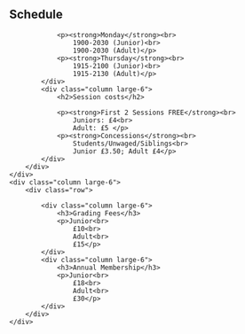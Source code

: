 <section class="row">
    <div class="column large-6">
        <div class="row">
            <div class="column large-6">
                <h2>Schedule</h2>

                <p><strong>Monday</strong><br>
                    1900-2030 (Junior)<br>
                    1900-2030 (Adult)</p>
                <p><strong>Thursday</strong><br>
                    1915-2100 (Junior)<br>
                    1915-2130 (Adult)</p>
            </div>
            <div class="column large-6">
                <h2>Session costs</h2>

                <p><strong>First 2 Sessions FREE</strong><br>
                    Juniors: £4<br>
                    Adult: £5 </p>
                <p><strong>Concessions</strong><br>
                    Students/Unwaged/Siblings<br>
                    Junior £3.50; Adult £4</p>
            </div>
        </div>
    </div>
    <div class="column large-6">
        <div class="row">

            <div class="column large-6">
                <h3>Grading Fees</h3>
                <p>Junior<br>
                    £10<br>
                    Adult<br>
                    £15</p>
            </div>
            <div class="column large-6">
                <h3>Annual Membership</h3>
                <p>Junior<br>
                    £18<br>
                    Adult<br>
                    £30</p>
            </div>
        </div>
    </div>
</section>